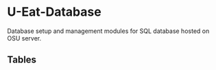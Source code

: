 # U-Eat-Database
Database setup and management modules for SQL database hosted on OSU server.
## Tables
 

